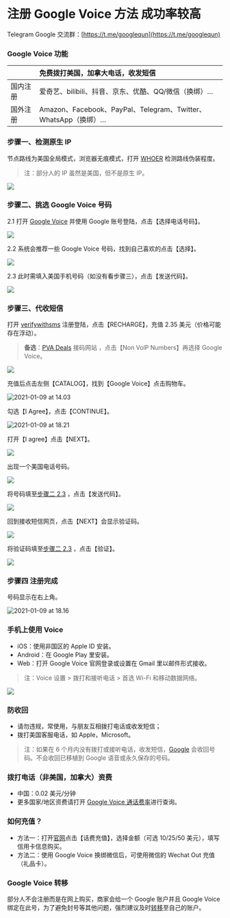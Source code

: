 # 注册 Google Voice 方法 成功率较高

Telegram Google 交流群：[https://t.me/googlequn](https://t.me/googlequn)

### Google Voice 功能

|          | 免费拨打美国，加拿大电话，收发短信                           |
| :------- | :----------------------------------------------------------- |
| 国内注册 | 爱奇艺、bilibili、抖音、京东、优酷、QQ/微信（换绑）…         |
| 国外注册 | Amazon、Facebook、PayPal、Telegram、Twitter、WhatsApp（换绑）… |

### 步骤一、检测原生 IP

节点路线为美国全局模式，浏览器无痕模式，打开  [WHOER](https://whoer.net)  检测路线伪装程度。

> 注：部分人的 IP 虽然是美国，但不是原生 IP。

![](pic/002.jpg)


### 步骤二、挑选 Google Voice 号码

2.1 打开 [Google Voice](https://voice.google.com/) 并使用 Google 账号登陆，点击【选择电话号码】。

![](pic/004.png)

2.2 系统会推荐一些 Google Voice 号码，找到自己喜欢的点击【选择】。

![](pic/005.png)

2.3 此时需填入美国手机号码（如没有看步骤三），点击【发送代码】。

![](pic/006.png)

### 步骤三、代收短信

打开 [verifywithsms](https://verifywithsms.com/) 注册登陆，点击【RECHARGE】，充值 2.35 美元（价格可能存在浮动）。

> **备选**：[PVA Deals](https://pvadeals.com/product/non-voip/) 接码网站 ，点击【Non VolP Numbers】再选择 Google Voice。

![](https://tvax3.sinaimg.cn/large/008aobiRgy1gmhemij4vfj31vy148448.jpg)

充值后点击左侧【CATALOG】，找到【Google Voice】点击购物车。

![2021-01-09 at 14.03](https://tva1.sinaimg.cn/large/008aobiRgy1gmheq8e6dxj31vy148wk1.jpg)

勾选【I Agree】，点击【CONTINUE】。

![2021-01-09 at 18.21](https://tvax3.sinaimg.cn/large/008aobiRgy1gmhm6y9jxuj31qi124agg.jpg)

打开【I agree】点击【NEXT】。

![](pic/010.png)

出现一个美国电话号码。

![](pic/010.1.png)

将号码填至[步骤二 2.3](#步骤二挑选-google-voice-号码) ，点击【发送代码】。

![](pic/019.png)

回到接收短信网页，点击【NEXT】会显示验证码。

![](pic/020.png)

将验证码填至[步骤二 2.3](#步骤二挑选-google-voice-号码) ，点击【验证】。

![](pic/021.png)

### 步骤四 注册完成

号码显示在右上角。

![2021-01-09 at 18.16](https://tva4.sinaimg.cn/large/008aobiRgy1gmhm3prql2j31qi124wlf.jpg)

### 手机上使用 Voice

* iOS：使用非国区的 Apple ID 安装。
* Android：在 Google Play 里安装。
* Web：打开 Google Voice 官网登录或设置在 Gmail 里以邮件形式接收。

> 注：Voice 设置 > 拨打和接听电话 > 首选 Wi-Fi 和移动数据网络。

![](pic/voice.jpg)

### 防收回

* 请勿违规，常使用，与朋友互相拨打电话或收发短信；
* 拨打美国客服电话，如 Apple，Microsoft。

>注：如果在 6 个月内没有拨打或接听电话，收发短信，[Google](https://support.google.com/voice/answer/9230450?hl=en&ref_topic=9273222) 会收回号码。不会收回已移植到 Google 语音或永久保存的号码。

### 拨打电话（非美国，加拿大）资费

* 中国：0.02 美元/分钟
* 更多国家/地区资费请打开 [Google Voice 通话费率](https://voice.google.com/u/0/rates?pli=1)进行查询。

### 如何充值？

* 方法一：打开[官网](https://voice.google.com/u/3/billing)点击【话费充值】，选择金额（可选 10/25/50 美元），填写信用卡信息购买。
* 方法二：使用 Google Voice 换绑微信后，可使用微信的 Wechat Out 充值（礼品卡）。

### Google Voice 转移

部分人不会注册而是在网上购买，商家会给一个 Google 账户并且 Google Voice 绑定在此号，为了避免封号等其他问题，强烈建议及时[转移](https://github.com/masonme/googlevoice-transfer)至自己的账户。

